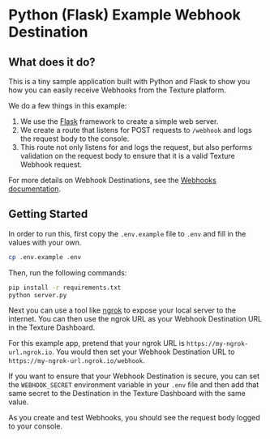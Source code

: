 # Python (Flask) Example Webhook Destination

## What does it do?

This is a tiny sample application built with Python and Flask to show you how you can easily receive Webhooks from the Texture platform.

We do a few things in this example:

1. We use the [Flask](https://flask.palletsprojects.com/) framework to create a simple web server.
2. We create a route that listens for POST requests to `/webhook` and logs the request body to the console.
3. This route not only listens for and logs the request, but also performs validation on the request body to ensure that it is a valid Texture Webhook request.

For more details on Webhook Destinations, see the [Webhooks documentation](https://docs.texture.energy/docs/streams/destinations/webhooks).

## Getting Started

In order to run this, first copy the `.env.example` file to `.env` and fill in the values with your own.

```bash
cp .env.example .env
```

Then, run the following commands:

```bash
pip install -r requirements.txt
python server.py
```

Next you can use a tool like [ngrok](https://ngrok.com/) to expose your local server to the internet. You can then use the ngrok URL as your Webhook Destination URL in the Texture Dashboard.

For this example app, pretend that your ngrok URL is `https://my-ngrok-url.ngrok.io`. You would then set your Webhook Destination URL to `https://my-ngrok-url.ngrok.io/webhook`.

If you want to ensure that your Webhook Destination is secure, you can set the `WEBHOOK_SECRET` environment variable in your `.env` file and then add that same secret to the Destination in the Texture Dashboard with the same value.

As you create and test Webhooks, you should see the request body logged to your console.
